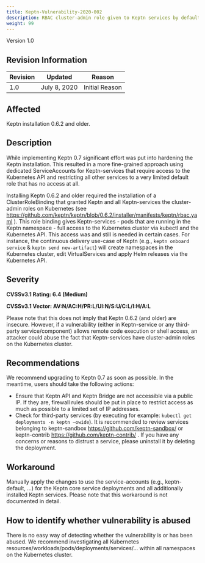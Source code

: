 ```yaml
---
title: Keptn-Vulnerability-2020-002
description: RBAC cluster-admin role given to Keptn services by default
weight: 99
---
```


Version 1.0

## Revision Information 

| Revision |    Updated   |     Reason     |
|----------|:------------:|:--------------:|
| 1.0      | July 8, 2020 | Initial Reason |

## Affected

Keptn installation 0.6.2 and older.

## Description

While implementing Keptn 0.7 significant effort was put into hardening the Keptn installation. This resulted in a more fine-grained approach using dedicated ServiceAccounts for Keptn-services that require access to the Kubernetes API and restricting all other services to a very limited default role that has no access at all. 

Installing Keptn 0.6.2 and older required the installation of a ClusterRoleBinding that granted Keptn and all Keptn-services the cluster-admin roles on Kubernetes (see https://github.com/keptn/keptn/blob/0.6.2/installer/manifests/keptn/rbac.yaml ). This role binding gives Keptn-services - pods that are running in the Keptn namespace - full access to the Kubernetes cluster via kubectl and the Kubernetes API. This access was and still is needed in certain cases. For instance, the continuous delivery use-case of Keptn (e.g., `keptn onboard service` & `keptn send new-artifact`) will create namespaces in the Kubernetes cluster, edit VirtualServices and apply Helm releases via the Kubernetes API.

## Severity

**CVSSv3.1 Rating: 6.4 (Medium)**

**CVSSv3.1 Vector: AV:N/AC:H/PR:L/UI:N/S:U/C:L/I:H/A:L**

Please note that this does not imply that Keptn 0.6.2 (and older) are insecure. However, if a vulnerability (either in Keptn-service or any third-party service/component) allows remote code execution or shell access, an attacker could abuse the fact that Keptn-services have cluster-admin roles on the Kubernetes cluster.

## Recommendations

We recommend upgrading to Keptn 0.7 as soon as possible. In the meantime, users should take the following actions:

* Ensure that Keptn API and Keptn Bridge are not accessible via a public IP. If they are, firewall rules should be put in place to restrict access as much as possible to a limited set of IP addresses.
* Check for third-party services (by executing for example: `kubectl get deployments -n keptn –owide`). It is recommended to review services belonging to keptn-sandbox https://github.com/keptn-sandbox/  or keptn-contrib https://github.com/keptn-contrib/ . If you have any concerns or reasons to distrust a service, please uninstall it by deleting the deployment.

## Workaround

Manually apply the changes to use the service-accounts (e.g., keptn-default, …) for the Keptn core service deployments and all additionally installed Keptn services. Please note that this workaround is not documented in detail.

## How to identify whether vulnerability is abused

There is no easy way of detecting whether the vulnerability is or has been abused. We recommend investigating all Kubernetes resources/workloads/pods/deployments/services/... within all namespaces on the Kubernetes cluster.